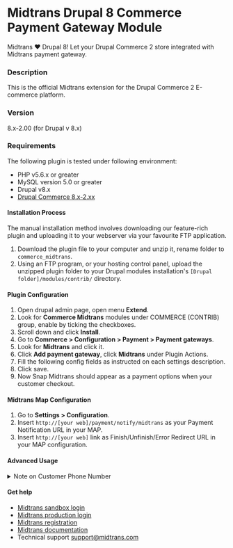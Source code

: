 Midtrans Drupal 8 Commerce Payment Gateway Module
=======================================================

Midtrans :heart: Drupal 8! 
Let your Drupal Commerce 2 store integrated with Midtrans payment gateway.

### Description
This is the official Midtrans extension for the Drupal Commerce 2 E-commerce platform.

### Version
8.x-2.00
(for Drupal v 8.x)

### Requirements
The following plugin is tested under following environment:

* PHP v5.6.x or greater
* MySQL version 5.0 or greater
* Drupal v8.x
* [Drupal Commerce 8.x-2.xx ](http://www.drupal.org/project/commerce)

#### Installation Process
The manual installation method involves downloading our feature-rich plugin and uploading it to your webserver via your favourite FTP application.

1. Download the plugin file to your computer and unzip it, rename folder to ``commerce_midtrans``.
2. Using an FTP program, or your hosting control panel, upload the unzipped plugin folder to your Drupal modules installation's ``[Drupal folder]/modules/contrib/`` directory. 

#### Plugin Configuration
1. Open drupal admin page, open menu **Extend**.
2. Look for **Commerce Midtrans** modules under COMMERCE (CONTRIB) group, enable by ticking the checkboxes.
3. Scroll down and click **Install**.
4. Go to **Commerce > Configuration > Payment > Payment gateways**.
5. Look for **Midtrans** and click it.
6. Click **Add payment gateway**, click **Midtrans** under Plugin Actions.
7. Fill the following config fields as instructed on each settings description.
8. Click save.
9. Now Snap Midtrans should appear as a payment options when your customer checkout.

#### Midtrans Map Configuration
1. Go to **Settings > Configuration**.
2. Insert ``http://[your web]/payment/notify/midtrans`` as your Payment Notification URL in your MAP.
3. Insert ``http://[your web]`` link as Finish/Unfinish/Error Redirect URL in your MAP configuration.

#### Advanced Usage
<details>
<summary>Note on Customer Phone Number</summary>
  
##### Note on Customer Phone Number
Unfortunately Drupal Commerce by default doesn't have `phone number` as customer data <sup>\[1\]</sup>, so there will be no `phone` data passed to Midtrans side.

If you have modified your Drupal Commerce site to have phone number input field, you may want to customize/edit this payment module to also send `phone` data to Midtrans side.

You can do so by editing these line of codes in this file `/src/PluginForm/MidtransForm.php`:
- https://github.com/Midtrans/Midtrans-Drupal8/blob/3b22e9d5c060db514d9f33df75173d197bc97492/src/PluginForm/MidtransForm.php#L72-L81

You can uncomment this line:
```php
//'phone' => ,
```
Then modify it to something like this:
```php
'phone' => myCustomFunctionToGetCustomerPhone(),
```
But you will need to figure out on your own, how to programmatically retrieve customer `phone` number based on your site implementation.

You can also add more custom Snap API payload to add more data related to the transaction. Learn more on the API payload [on Snap API docs](http://snap-docs.midtrans.com)

> <sup>\[1\]</sup> At this time of writing, based on `[DrupalCommerceFolder]/modules/contrib/address/src/Plugin/Field/FieldType/AddressItem.php`, the class doesn't have any phone attribute by default.
> 
> And no explanation of it on the [Drupal Commerce PG module development guide](https://docs.drupalcommerce.org/commerce2/developer-guide/payments/create-payment-gateway/on-site-gateways/stored-payment-methods)

</details>

#### Get help
* [Midtrans sandbox login](https://dashboard.sandbox.midtrans.com)
* [Midtrans production login](https://dashboard.midtrans.com)
* [Midtrans registration](https://account.midtrans.com/register)
* [Midtrans documentation](http://docs.midtrans.com)
* Technical support [support@midtrans.com](mailto:support@midtrans.com)
